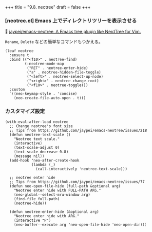 +++
title = "9.8. neotree"
draft = false
+++
### [neotree.el] Emacs 上でディレクトリツリーを表示させる

🔗 [jaypei/emacs-neotree: A Emacs tree plugin like NerdTree for Vim.](https://github.com/jaypei/emacs-neotree) 

`Rename`, `Delete` などの簡単なコマンドもつかえる。

```elisp
(leaf neotree
  :ensure t
  :bind (("<f10>" . neotree-find)
		 (:neotree-mode-map
		  ("RET" . neotree-enter-hide)
		  ("a" . neotree-hidden-file-toggle)
		  ("<left>" . neotree-select-up-node)
		  ("<right>" . neotree-change-root)
		  ("<f10>" . neotree-toggle)))
  :custom
  `((neo-keymap-style . 'concise)
    (neo-create-file-auto-open . t)))
```
### カスタマイズ設定

```elisp
(with-eval-after-load neotree
  ;; Change neotree's font size
  ;; Tips from https://github.com/jaypei/emacs-neotree/issues/218
  (defun neotree-text-scale ()
	"Neotree text scale."
	(interactive)
	(text-scale-adjust 0)
	(text-scale-decrease 0.8)
	(message nil))
  (add-hook 'neo-after-create-hook
			(lambda (_)
			  (call-interactively 'neotree-text-scale)))

  ;; neotree enter hide
  ;; Tips from https://github.com/jaypei/emacs-neotree/issues/77
  (defun neo-open-file-hide (full-path &optional arg)
	"Neotree enter hide with FULL-PATH ARG."
	(neo-global--select-mru-window arg)
	(find-file full-path)
	(neotree-hide))

  (defun neotree-enter-hide (&optional arg)
	"Neotree enter hide with ARG."
	(interactive "P")
	(neo-buffer--execute arg 'neo-open-file-hide 'neo-open-dir)))
```
